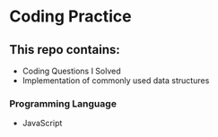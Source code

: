 # Coding Practice
## This repo contains:
- Coding Questions I Solved
- Implementation of commonly used data structures

### Programming Language
- JavaScript